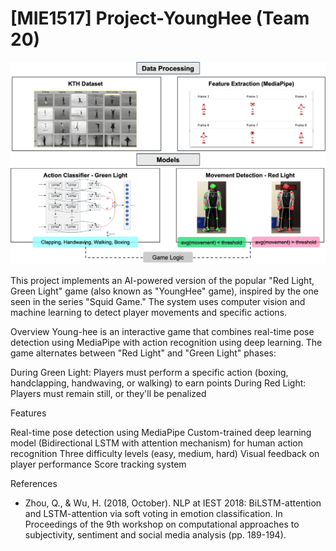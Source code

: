# [MIE1517] Project-YoungHee (Team 20)

![End-to-end Pipeline](figures/project_description.png)

This project implements an AI-powered version of the popular "Red Light, Green Light" game (also known as "YoungHee" game), inspired by the one seen in the series "Squid Game." The system uses computer vision and machine learning to detect player movements and specific actions.

Overview
Young-hee is an interactive game that combines real-time pose detection using MediaPipe with action recognition using deep learning. The game alternates between "Red Light" and "Green Light" phases:

During Green Light: Players must perform a specific action (boxing, handclapping, handwaving, or walking) to earn points
During Red Light: Players must remain still, or they'll be penalized

Features

Real-time pose detection using MediaPipe
Custom-trained deep learning model (Bidirectional LSTM with attention mechanism) for human action recognition
Three difficulty levels (easy, medium, hard)
Visual feedback on player performance
Score tracking system

References
- Zhou, Q., & Wu, H. (2018, October). NLP at IEST 2018: BiLSTM-attention and LSTM-attention via soft voting in emotion classification. In Proceedings of the 9th workshop on computational approaches to subjectivity, sentiment and social media analysis (pp. 189-194).
